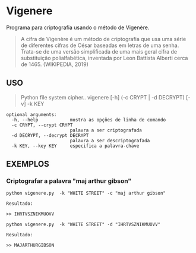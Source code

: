 # Vigenere
Programa para criptografia usando o método de Vigenère.

> A cifra de Vigenère é um método de criptografia que usa uma série de diferentes cifras de César baseadas em letras de uma senha. Trata-se de uma versão simplificada de uma mais geral cifra de substituição polialfabética, inventada por Leon Battista Alberti cerca de 1465.
(WIKIPEDIA, 2019)

## USO

>Python file system cipher.. vigenere [-h] (-c CRYPT | -d DECRYPT)
                                             [-v] -k KEY
                                             
```
optional arguments:
  -h, --help            mostra as opções de linha de comando
  -c CRYPT, --crypt CRYPT
                        palavra a ser criptografada
  -d DECRYPT, --decrypt DECRYPT
                        palavra a ser descriptografada  
  -k KEY, --key KEY     especifica a palavra-chave
```

## EXEMPLOS
### Criptografar a palavra  "maj arthur gibson"

```
python vigenere.py  -k "WHITE STREET" -c "maj arthur gibson"

Resultado:

>> IHRTVSZNIKMUOVV

```


```
python vigenere.py  -k "WHITE STREET" -d "IHRTVSZNIKMUOVV"

Resultado:

>> MAJARTHURGIBSON
```
